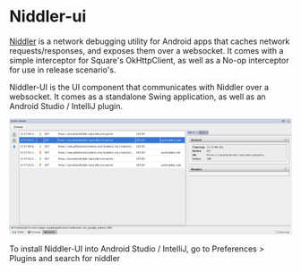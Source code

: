 # Niddler-ui

[Niddler](https://github.com/icapps/niddler) is a network debugging utility for Android apps that caches network requests/responses, and exposes them over a websocket. It comes with a simple interceptor for Square's OkHttpClient, as well as a No-op interceptor for use in release scenario's.

Niddler-UI is the UI component that communicates with Niddler over a websocket. It comes as a standalone Swing application, as well as an Android Studio / IntelliJ plugin.

![Picture](screenshot.png)

To install Niddler-UI into Android Studio / IntelliJ, go to Preferences > Plugins and search for niddler 
